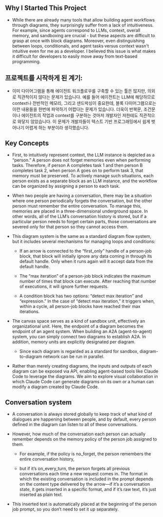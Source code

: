 ## Why I Started This Project

* While there are already many tools that allow building agent workflows through diagrams, they surprisingly suffer from a lack of intuitiveness. For example, since agents correspond to LLMs, context, overall memory, and sandboxing are crucial - but these aspects are difficult to grasp at once with block diagrams. Moreover, even distinguishing between loops, conditionals, and agent tasks versus context wasn't intuitive even for me as a developer. I believed this issue is what makes it difficult for developers to easily move away from text-based programming.



## 프로젝트를 시작하게 된 계기:

* 이미 다이어그램을 통해 에이전트 워크플로우를 구축할 수 있는 툴은 많지만, 의외로 직관적이지 않다는 문제가 있습니다. 예를 들어 에이전트는 LLM에 해당하므로 context나 전반적인 메모리, 그리고 샌드박싱이 중요한데, 블록 다이어그램으로는 이런 내용들을 한번에 파악하기 어렵다는 문제가 있습니다. 더욱이 반복문, 조건문이나 에이전트의 작업과 context를 구분하는 것마저 개발자인 저한테도 직관적으로 와닿지 않았습니다. 이 문제가 개발자들이 텍스트 기반 프로그래밍에서 쉽게 벗어나기 어렵게 하는 부분이라 생각했습니다.

## Key Concepts

* First, to intuitively represent context, the LLM instance is depicted as a “person.” A person does not forget memories even when performing tasks. Therefore, if person A completes task 1 and then person B completes task 2, when person A goes on to perform task 3, that memory must be preserved. To actively manage such situations, each person exists as a separate block as an LLM instance, and the workflow can be organized by assigning a person to each task.

* When two people are having a conversation, there may be a situation where one person periodically forgets the conversation, but the other person must remember the entire conversation. To manage this, memories are placed in a three-dimensional underground space. In other words, all of the LLM’s conversation history is stored, but if a particular person needs to forget certain parts, those conversations are severed only for that person so they cannot access them.

* This diagram system is the same as a standard diagram flow system, but it includes several mechanisms for managing loops and conditions:

    * If an arrow is connected to the “first_only” handle of a person-job block, that block will initially ignore any data coming in through its default handle. Only when it runs again will it accept data from the default handle.

    * The “max iteration” of a person-job block indicates the maximum number of times that block can execute. After reaching that number of executions, it will ignore further requests.

    * A condition block has two options: “detect max iteration” and “expression.” In the case of “detect max iteration,” it triggers when, within a cycle, all person-job blocks have reached their max iterations.

* The canvas space serves as a kind of sandbox unit, effectively an organizational unit. Here, the endpoint of a diagram becomes the endpoint of an agent system. When building an A2A (agent-to-agent) system, you can simply connect two diagrams to establish A2A. In addition, memory units are explicitly designated per diagram.

    * Since each diagram is regarded as a standard for sandbox, diagram-to-diagram network can be run in parallel. 

* Rather than merely creating diagrams, the inputs and outputs of each diagram can be exposed via API, enabling agent-based tools like Claude Code to leverage the diagrams. We aim to explore visual collaboration in which Claude Code can generate diagrams on its own or a human can modify a diagram created by Claude Code.

## Conversation system

* A conversation is always stored globally to keep track of what kind of dialogues are happening between people, and by default, every person defined in the diagram can listen to all of these conversations. 

* However, how much of the conversation each person can actually remember depends on the memory policy of the person job assigned to them. 
  * For example, if the policy is no_forget, the person remembers the entire conversation history, 
  
  * but if it’s on_every_turn, the person forgets all previous conversations each time a new request comes in. The format in which the existing conversation is included in the prompt depends on the content type delivered by the arrow—if it’s a conversation state, it gets inserted in a specific format, and if it’s raw text, it’s just inserted as plain text. 
  
* This inserted text is automatically placed at the beginning of the person job prompt, so you don’t need to set it up separately.
